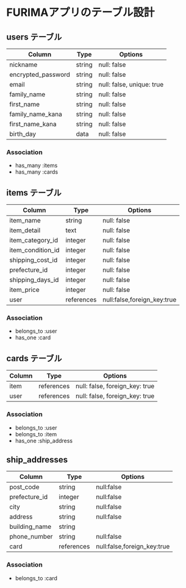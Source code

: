 # FURIMAアプリのテーブル設計

## users テーブル

| Column             | Type   | Options                   |
| -------------------| ------ | --------------------------|
| nickname           | string | null: false               |
| encrypted_password | string | null: false               |
| email              | string | null: false, unique: true |
| family_name        | string | null: false               |
| first_name         | string | null: false               |
| family_name_kana   | string | null: false               |
| first_name_kana    | string | null: false               |
| birth_day          | data   | null: false               |

### Association

- has_many :items
- has_many :cards

## items テーブル

| Column            | Type       | Options                     |
| ------------------| -----------|-----------------------------|
| item_name         | string     | null: false                 |
| item_detail       | text       | null: false                 |
| item_category_id  | integer    | null: false                 |
| item_condition_id | integer    | null: false                 |
| shipping_cost_id  | integer    | null: false                 |
| prefecture_id     | integer    | null: false                 |
| shipping_days_id  | integer    | null: false                 |
| item_price        | integer    | null: false                 |
| user              | references | null:false,foreign_key:true |


### Association

- belongs_to :user
- has_one :card

## cards テーブル

| Column    | Type       | Options                        |
| ----------| ---------- | ------------------------------ |
| item      | references | null: false, foreign_key: true |
| user      | references | null: false, foreign_key: true |

### Association

- belongs_to :user
- belongs_to :item
- has_one    :ship_address

## ship_addresses

| Column        | Type       | Options                     |
| --------------| ---------- | --------------------------- |
|post_code      | string     | null:false                  |
|prefecture_id  | integer    | null:false                  |
|city           | string     | null:false                  |
|address        | string     | null:false                  |
|building_name  | string     |                             |
|phone_number   | string     | null:false                  |
|card           | references | null:false,foreign_key:true |


### Association
- belongs_to :card
